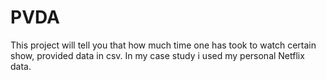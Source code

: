 # PVDA
This project will tell you that how much time one has took to watch certain show, provided data in csv. In my case study i used my personal Netflix data. 
